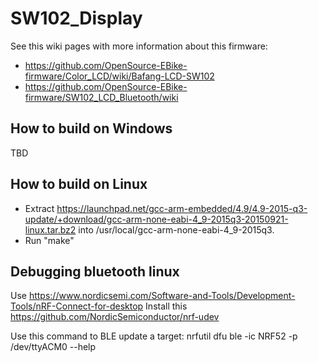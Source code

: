 # SW102_Display

See this wiki pages with more information about this firmware:
- https://github.com/OpenSource-EBike-firmware/Color_LCD/wiki/Bafang-LCD-SW102
- https://github.com/OpenSource-EBike-firmware/SW102_LCD_Bluetooth/wiki

## How to build on Windows

TBD

## How to build on Linux

* Extract https://launchpad.net/gcc-arm-embedded/4.9/4.9-2015-q3-update/+download/gcc-arm-none-eabi-4_9-2015q3-20150921-linux.tar.bz2 into /usr/local/gcc-arm-none-eabi-4_9-2015q3.
* Run "make"

## Debugging bluetooth linux

Use https://www.nordicsemi.com/Software-and-Tools/Development-Tools/nRF-Connect-for-desktop
Install this https://github.com/NordicSemiconductor/nrf-udev

Use this command to BLE update a target:
nrfutil dfu ble -ic NRF52 -p /dev/ttyACM0 --help

